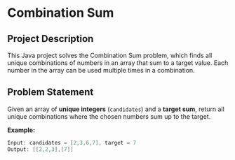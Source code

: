 # Combination Sum

## Project Description

This Java project solves the Combination Sum problem, which finds all unique combinations of numbers in an array that sum to a target value. Each number in the array can be used multiple times in a combination.


## Problem Statement

Given an array of **unique integers** (`candidates`) and a **target sum**, return all unique combinations where the chosen numbers sum up to the target.

**Example:**

```java
Input: candidates = [2,3,6,7], target = 7
Output: [[2,2,3],[7]]
```
